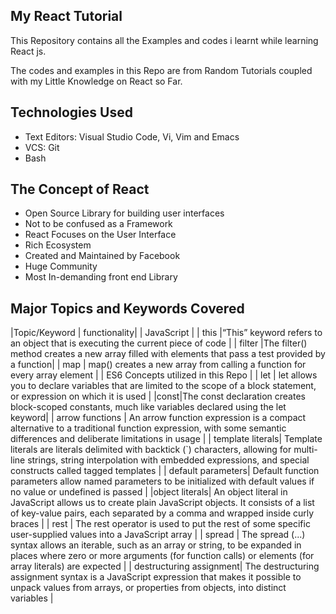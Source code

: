 ## My React Tutorial

This Repository contains all the Examples and codes i learnt while learning React js.

The codes and examples in this Repo are from Random Tutorials coupled with my Little Knowledge on React so Far.

## Technologies Used

- Text Editors: Visual Studio Code, Vi, Vim and Emacs
- VCS: Git
- Bash

## The Concept of React

- Open Source Library for building user interfaces
- Not to be confused as a Framework
- React Focuses on the User Interface
- Rich Ecosystem
- Created and Maintained by Facebook
- Huge Community
- Most In-demanding front end Library

## Major Topics and Keywords Covered

|Topic/Keyword | functionality|
| JavaScript |
| this |“This” keyword refers to an object that is executing the current piece of code |
| filter |The filter() method creates a new array filled with elements that pass a test provided by a function|
| map | map() creates a new array from calling a function for every array element |
| ES6 Concepts utilized in this Repo |
| let | let allows you to declare variables that are limited to the scope of a block statement, or expression on which it is used |
|const|The const declaration creates block-scoped constants, much like variables declared using the let keyword|
| arrow functions | An arrow function expression is a compact alternative to a traditional function expression, with some semantic differences and deliberate limitations in usage |
| template literals| Template literals are literals delimited with backtick (`) characters, allowing for multi-line strings, string interpolation with embedded expressions, and special constructs called tagged templates |
| default parameters| Default function parameters allow named parameters to be initialized with default values if no value or undefined is passed |
|object literals| An object literal in JavaScript allows us to create plain JavaScript objects. It consists of a list of key-value pairs, each separated by a comma and wrapped inside curly braces |
| rest | The rest operator is used to put the rest of some specific user-supplied values into a JavaScript array |
| spread | The spread (...) syntax allows an iterable, such as an array or string, to be expanded in places where zero or more arguments (for function calls) or elements (for array literals) are expected |
| destructuring assignment| The destructuring assignment syntax is a JavaScript expression that makes it possible to unpack values from arrays, or properties from objects, into distinct variables |
